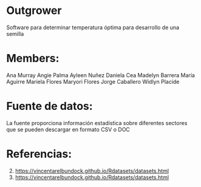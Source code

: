 # Outgrower
Software para determinar temperatura óptima para desarrollo de una semilla

# Members:
Ana Murray
Angie Palma 
Ayleen Nuñez 
Daniela Cea 
Madelyn Barrera
María Aguirre
Mariela Flores 
Maryori Flores 
Jorge Caballero
Widlyn Placide 

# Fuente de datos: 

La fuente proporciona información estadística sobre diferentes sectores que se pueden descargar en formato CSV o DOC

# Referencias: 
2) https://vincentarelbundock.github.io/Rdatasets/datasets.html
1) https://vincentarelbundock.github.io/Rdatasets/datasets.html 
